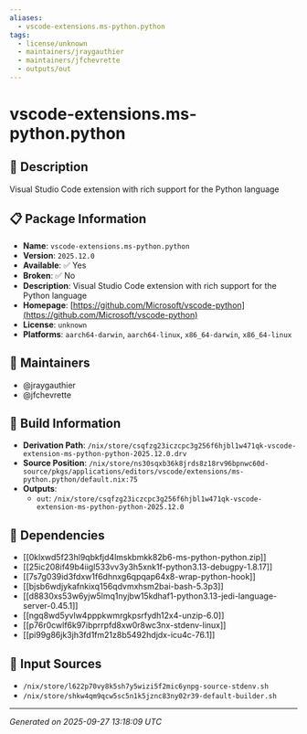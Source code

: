 ```yaml
---
aliases:
  - vscode-extensions.ms-python.python
tags:
  - license/unknown
  - maintainers/jraygauthier
  - maintainers/jfchevrette
  - outputs/out
---
```


# vscode-extensions.ms-python.python

## 📝 Description

Visual Studio Code extension with rich support for the Python language

## 📋 Package Information

- **Name**: `vscode-extensions.ms-python.python`
- **Version**: `2025.12.0`
- **Available**: ✅ Yes
- **Broken**: ✅ No
- **Description**: Visual Studio Code extension with rich support for the Python language
- **Homepage**: [https://github.com/Microsoft/vscode-python](https://github.com/Microsoft/vscode-python)
- **License**: `unknown`
- **Platforms**: `aarch64-darwin`, `aarch64-linux`, `x86_64-darwin`, `x86_64-linux`
## 👥 Maintainers

- @jraygauthier
- @jfchevrette


## 🔧 Build Information

- **Derivation Path**: `/nix/store/csqfzg23iczcpc3g256f6hjbl1w471qk-vscode-extension-ms-python-python-2025.12.0.drv`
- **Source Position**: `/nix/store/ns30sqxb36k8jrds8z18rv96bpnwc60d-source/pkgs/applications/editors/vscode/extensions/ms-python.python/default.nix:75`
- **Outputs**:
  - `out`:  `/nix/store/csqfzg23iczcpc3g256f6hjbl1w471qk-vscode-extension-ms-python-python-2025.12.0`

## 🔗 Dependencies

- [[0klxwd5f23hl9qbkfjd4lmskbmkk82b6-ms-python-python.zip]]
- [[25ic208if49b4iigl533vv3y3h5xnk1f-python3.13-debugpy-1.8.17]]
- [[7s7g039id3fdxw1f6dhnxg6qpqap64x8-wrap-python-hook]]
- [[bjsb6wdjykafnkixq156qdvmxhsm2bai-bash-5.3p3]]
- [[d8830xs53w6yjw5lmq1nyjbw15kdhaf1-python3.13-jedi-language-server-0.45.1]]
- [[ngq8wd5yvlw4pppkwmrgkpsrfydh12x4-unzip-6.0]]
- [[p76r0cwlf6k97ibprrpfd8xw0r8wc3nx-stdenv-linux]]
- [[pi99g86jk3jh3fd1fm21z8b5492hdjdx-icu4c-76.1]]

## 📁 Input Sources

- `/nix/store/l622p70vy8k5sh7y5wizi5f2mic6ynpg-source-stdenv.sh`
- `/nix/store/shkw4qm9qcw5sc5n1k5jznc83ny02r39-default-builder.sh`

---
*Generated on 2025-09-27 13:18:09 UTC*
